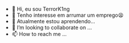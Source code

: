 - 👋 Hi, eu sou TerrorK1ng 
- 👀 Tenho interesse em arrumar um emprego😫 
- 🌱 Atualmente estou aprendendo...
- 💞️ I’m looking to collaborate on ...
- 📫 How to reach me ...

<!---
TerrorK1ng/TerrorK1ng is a ✨ special ✨ repository because its `README.md` (this file) appears on your GitHub profile.
You can click the Preview link to take a look at your changes.
--->
